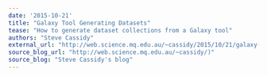 ```yaml
---
date: '2015-10-21'
title: "Galaxy Tool Generating Datasets"
tease: "How to generate dataset collections from a Galaxy tool"
authors: "Steve Cassidy"
external_url: "http://web.science.mq.edu.au/~cassidy/2015/10/21/galaxy-tool-generating-datasets/)"
source_blog_url: "http://web.science.mq.edu.au/~cassidy/)"
source_blog: "Steve Cassidy's blog"
---
```

